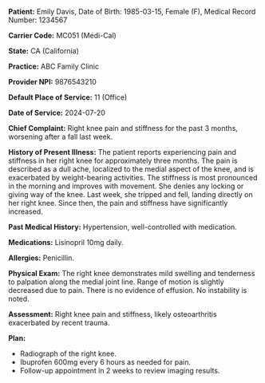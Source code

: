 **Patient:** Emily Davis, Date of Birth: 1985-03-15, Female (F), Medical Record Number: 1234567

**Carrier Code:** MC051 (Medi-Cal)

**State:** CA (California)

**Practice:** ABC Family Clinic

**Provider NPI:** 9876543210

**Default Place of Service:** 11 (Office)

**Date of Service:** 2024-07-20

**Chief Complaint:**  Right knee pain and stiffness for the past 3 months, worsening after a fall last week.

**History of Present Illness:** The patient reports experiencing pain and stiffness in her right knee for approximately three months. The pain is described as a dull ache, localized to the medial aspect of the knee, and is exacerbated by weight-bearing activities.  The stiffness is most pronounced in the morning and improves with movement.  She denies any locking or giving way of the knee.  Last week, she tripped and fell, landing directly on her right knee. Since then, the pain and stiffness have significantly increased.

**Past Medical History:**  Hypertension, well-controlled with medication.

**Medications:** Lisinopril 10mg daily.

**Allergies:**  Penicillin.

**Physical Exam:**  The right knee demonstrates mild swelling and tenderness to palpation along the medial joint line. Range of motion is slightly decreased due to pain. There is no evidence of effusion.  No instability is noted.

**Assessment:**  Right knee pain and stiffness, likely osteoarthritis exacerbated by recent trauma.

**Plan:**
* Radiograph of the right knee.
* Ibuprofen 600mg every 6 hours as needed for pain.
* Follow-up appointment in 2 weeks to review imaging results.